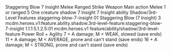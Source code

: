 <ability>
  <name>Staggering Blow</name>
  <cost>7 Insight</cost>
  <keywords>
    <keyword>Melee</keyword>
    <keyword>Ranged</keyword>
    <keyword>Strike</keyword>
    <keyword>Weapon</keyword>
  </keywords>
  <type>Main action</type>
  <distance>Melee 1 or ranged 5</distance>
  <target>One creature</target>
  <metadata>
    <class>shadow</class>
    <cost>7 Insight</cost>
    <cost_amount>7</cost_amount>
    <cost_resource>Insight</cost_resource>
    <feature_type>ability</feature_type>
    <file_dpath>Shadow/3rd-Level Features</file_dpath>
    <item_id>staggering-blow-7-insight</item_id>
    <item_index>01</item_index>
    <item_name>Staggering Blow (7 Insight)</item_name>
    <level>3</level>
    <scc>mcdm.heroes.v1:feature.ability.shadow.3rd-level-feature:staggering-blow-7-insight</scc>
    <scdc>1.1.1:5.1.2.5:01</scdc>
    <source>mcdm.heroes.v1</source>
    <type>feature/ability/shadow/3rd-level-feature</type>
  </metadata>
  <effects>
    <effect type="roll">
      <roll>Power Roll + Agility</roll>
      <t1>7 + A damage; M &lt; WEAK, slowed (save ends)</t1>
      <t2>11 + A damage; M &lt; AVERAGE, prone and can&apos;t stand (save ends)</t2>
      <t3>16 + A damage; M &lt; STRONG, prone and can&apos;t stand (save ends)</t3>
    </effect>
  </effects>
</ability>
